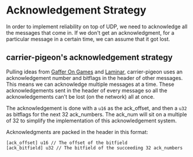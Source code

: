 # Acknowledgement Strategy

In order to implement reliability on top of UDP, we need to acknowledge all the messages
that come in. If we don't get an acknowledgment, for a particular message in a certain time,
we can assume that it got lost.

## carrier-pigeon's acknowledgement strategy

Pulling ideas from 
[Gaffer On Games](https://gafferongames.com/post/reliability_ordering_and_congestion_avoidance_over_udp/)
and 
[Laminar](https://github.com/TimonPost/laminar), carrier-pigeon uses an 
acknowledgement number and bitflags in the header of other messages.
This means we can acknowledge multiple messages at a time. These acknowledgements
sent in the header of every message so all the acknowledgements can't be lost 
(on the network) all at once.

The acknowledgement is done with a `u16` as the ack_offset, and then a `u32` as bitflags
for the next 32 ack_numbers. The ack_num will sit on a multiple of 32 to simplify
the implementation of this acknowledgement system.

Acknowledgments are packed in the header in this format: 
```
[ack_offset] u16 // The offset of the bitfield
[ack_bitfield] u32 // The bitfield of the succeeding 32 ack_numbers
```

